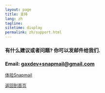 ```yaml
---
layout: page
title: 支持
lang: zh
tagline: 
sitetime: display
permalink: zh/support.html
---
```


### 有什么建议或者问题? 你可以发邮件给我们.
### Email: <a href="mailto:gaxdev+snapmail@gmail.com">gaxdev+snapmail@gmail.com</a>

<a target="_blank" href="https://www.snapmail.cc"><i class="fa fa-envelope a"></i> 体验Snapmail </a>

<a href="https://www.snapmail.cc/blog/"><i class="fa fa-arrow-circle-left"></i> 返回到首页 </a>